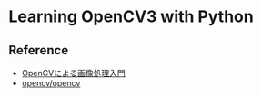 Learning OpenCV3 with Python
====

## Reference
- [OpenCVによる画像処理入門](http://bookclub.kodansha.co.jp/product?isbn=9784061538221)
- [opencv/opencv](https://github.com/opencv/opencv)
